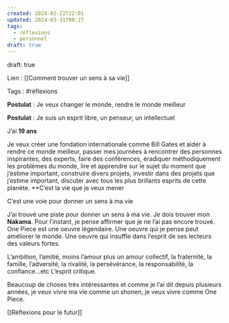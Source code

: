 ```yaml
---
created: 2024-02-22T22:01
updated: 2024-03-31T00:27
tags:
  - réflexions
  - personnel
draft: true
---
```

draft: true

Lien : [[Comment trouver un sens à sa vie]]

Tags : #réflexions

**Postulat** : Je veux changer le monde, rendre le monde meilleur

**Postulat** : Je suis un esprit libre, un penseur, un intellectuel

J’ai **19 ans**

Je veux créer une fondation internationale comme Bill Gates et aider à rendre ce monde meilleur, passer mes journées à rencontrer des personnes inspirantes, des experts, faire des conférences, éradiquer méthodiquement les problèmes du monde, lire et apprendre sur le sujet du moment que j’estime important, construire divers projets, investir dans des projets que j’estime important, discuter avec tous les plus brillants esprits de cette planète. **C’est la vie que je veux mener

C’est une voie pour donner un sens à ma vie

J’ai trouvé une piste pour donner un sens à ma vie. Je dois trouver mon **Nakama**. Pour l’instant, je pense affirmer que je ne l’ai pas encore trouvé. One Piece est une oeuvre légendaire. Une oeuvre qui je pense peut améliorer le monde. Une oeuvre qui insuffle dans l’esprit de ses lecteurs des valeurs fortes. 

L’ambition, l’amitié, moins l’amour plus un amour collectif, la fraternité, la famille, l’adversité, la rivalité, la persévérance, la responsabilité, la confiance…etc
L’esprit critique.

Beaucoup de choses très intéressantes et comme je l’ai dit depuis plusieurs années, je veux vivre ma vie comme un shonen, je veux vivre comme One Piece.

[[Réflexions pour le futur]]